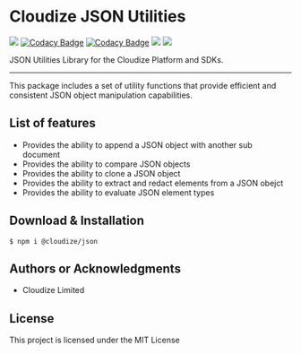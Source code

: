 # Cloudize JSON Utilities

![](https://img.shields.io/badge/build-passing-brightgreen)
[![Codacy Badge](https://app.codacy.com/project/badge/Grade/21b7c38eb37643a4bd6d8173efd3e4b3)](https://www.codacy.com/gh/apigames-core/json/dashboard?utm_source=github.com&amp;utm_medium=referral&amp;utm_content=apigames-core/json&amp;utm_campaign=Badge_Grade)
[![Codacy Badge](https://app.codacy.com/project/badge/Coverage/21b7c38eb37643a4bd6d8173efd3e4b3)](https://www.codacy.com/gh/apigames-core/json/dashboard?utm_source=github.com&utm_medium=referral&utm_content=apigames-core/json&utm_campaign=Badge_Coverage)
![](https://img.shields.io/npm/v/@cloudize/json)
![](https://img.shields.io/badge/license-MIT-blue)

JSON Utilities Library for the Cloudize Platform and SDKs.

* * *

This package includes a set of utility functions that provide efficient and consistent JSON object manipulation capabilities.

## List of features

*   Provides the ability to append a JSON object with another sub document
*   Provides the ability to compare JSON objects
*   Provides the ability to clone a JSON object
*   Provides the ability to extract and redact elements from a JSON obejct
*   Provides the ability to evaluate JSON element types

## Download & Installation

```shell 
$ npm i @cloudize/json 
```

## Authors or Acknowledgments

*   Cloudize Limited

## License

This project is licensed under the MIT License
